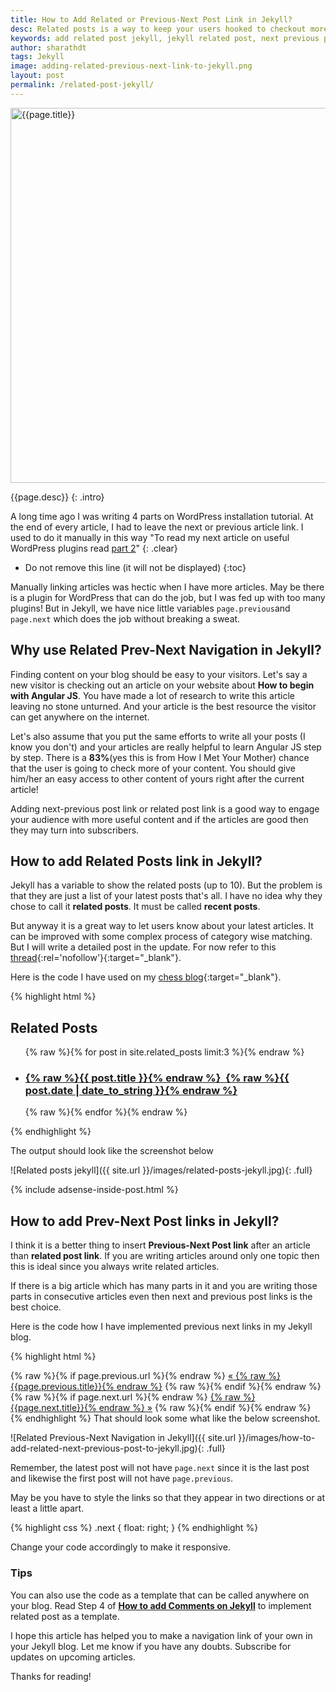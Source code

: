 ```yaml
---
title: How to Add Related or Previous-Next Post Link in Jekyll?
desc: Related posts is a way to keep your users hooked to checkout more content from your website. If they like your current article, then there is a good chance that they would like to browse more of your site. Add a related post or add next previous link to Jekyll articles using this method. 
keywords: add related post jekyll, jekyll related post, next previous post jekyll
author: sharathdt
tags: Jekyll
image: adding-related-previous-next-link-to-jekyll.png
layout: post
permalink: /related-post-jekyll/
---
```


<img width="600px" max-height="375px" alt="{{page.title}}" title="{{page.title}}" itemprop="thumbnailUrl" class="left half noborder" src="/thumbs/{{page.image}}">

<i class="fa fa-quote-left fa-3x fa-pull-left fa-border"></i>{{page.desc}}
{: .intro}

A long time ago I was writing 4 parts on WordPress installation tutorial. At the end of every article, I had to leave the next or previous article link. I used to do it manually in this way "To read my next article on useful WordPress plugins read [part 2](#)" 
{: .clear}

<div class="clear"></div>   


* Do not remove this line (it will not be displayed) 
{:toc}


Manually linking articles was hectic when I have more articles. May be there is a plugin for WordPress that can do the job, but I was fed up with too many plugins! But in Jekyll, we have nice little variables ```page.previous```and ```page.next``` which does the job without breaking a sweat.


## Why use Related Prev-Next Navigation in Jekyll?

Finding content on your blog should be easy to your visitors. Let's say a new visitor is checking out an article on your website about **How to begin with Angular JS**. You have made a lot of research to write this article leaving no stone unturned. And your article is the best resource the visitor can get anywhere on the internet. 

Let's also assume that you put the same efforts to write all your posts (I know you don't) and your articles are really helpful to learn Angular JS step by step. There is a **83%**(yes this is from How I Met Your Mother) chance that the user is going to check more of your content. You should give him/her an easy access to other content of yours right after the current article!

Adding next-previous post link or related post link is a good way to engage your audience with more useful content and if the articles are good then they may turn into subscribers.

## How to add Related Posts link in Jekyll?

Jekyll has a variable to show the related posts (up to 10). But the problem is that they are just a list of your latest posts that's all. I have no idea why they chose to call it **related posts**. It must be called **recent posts**.

But anyway it is a great way to let users know about your latest articles. It can be improved with some complex process of category wise matching. But I will write a detailed post in the update. For now refer to this [thread](http://stackoverflow.com/questions/10906574/filter-site-related-posts-in-jekyll){:rel='nofollow'}{:target="_blank"}.

Here is the code I have used on my [chess blog](http://kidschessworld.com){:target="_blank"}.

{% highlight html %}
<div class="related">
          <h2>Related Posts</h2>
          <ul>
            {% raw %}{% for post in site.related_posts limit:3 %}{% endraw %}
              <a href="{% raw %}{{ post.url }}{% endraw %}">
                  <li>
                  <h3>{% raw %}{{ post.title }}{% endraw %}&nbsp;&nbsp;{% raw %}{{ post.date | date_to_string }}{% endraw %}</h3>
                  </li>
              </a>
            {% raw %}{% endfor %}{% endraw %}
          </ul>
</div>
{% endhighlight %}

The output should look like the screenshot below

![Related posts jekyll]({{ site.url }}/images/related-posts-jekyll.jpg){: .full}

{% include adsense-inside-post.html %}

## How to add Prev-Next Post links in Jekyll?

I think it is a better thing to insert **Previous-Next Post link** after an article than **related post link**. If you are writing articles around only one topic then this is ideal since you always write related articles. 

If there is a big article which has many parts in it and you are writing those parts in consecutive articles even then next and previous post links is the best choice.

Here is the code how I have implemented previous next links in my Jekyll blog.

{% highlight html %}
<div class="Previous-next">
  {% raw %}{% if page.previous.url %}{% endraw %}
    <a class="previous" href="{% raw %}{{page.previous.url}}{% endraw %}">&laquo; {% raw %}{{page.previous.title}}{% endraw %}</a>
  {% raw %}{% endif %}{% endraw %}
  {% raw %}{% if page.next.url %}{% endraw %}
    <a class="next" href="{% raw %}{{page.next.url}}{% endraw %}">{% raw %}{{page.next.title}}{% endraw %} &raquo;</a>
  {% raw %}{% endif %}{% endraw %}
</div>
{% endhighlight %}
That should look some what like the below screenshot.

![Related Previous-Next Navigation in Jekyll]({{ site.url }}/images/how-to-add-related-next-previous-post-to-jekyll.jpg){: .full}

Remember, the latest post will not have ```page.next``` since it is the last post and likewise the first post will not have ```page.previous```.

May be you have to style the links so that they appear in two directions or at least a little apart.

{% highlight css %}
    .next {
        float: right;
    }
{% endhighlight %}

Change your code accordingly to make it responsive. 
<div class="tips">
<h3>Tips</h3>
<p>You can also use the code as a template that can be called anywhere on your blog. Read Step 4 of <a href="http://blog.webjeda.com/how-to-add-comments-to-jekyll/#step4" target="_blank"><strong>How to add Comments on Jekyll</strong></a> to implement related post as a template.</p>
</div>

I hope this article has helped you to make a navigation link of your own in your Jekyll blog. Let me know if you have any doubts. Subscribe for updates on upcoming articles.

Thanks for reading!